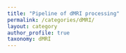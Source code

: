 ```yaml
---
title: "Pipeline of dMRI processing"
permalink: /categories/dMRI/
layout: category
author_profile: true
taxonomy: dMRI
---
```

